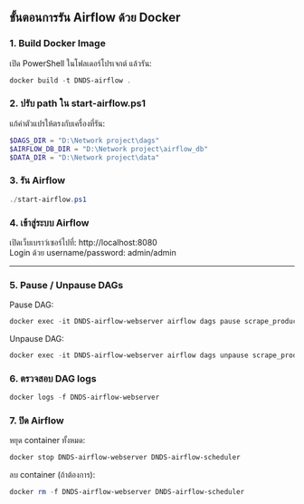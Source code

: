 ## ขั้นตอนการรัน Airflow ด้วย Docker

### 1. Build Docker Image
เปิด PowerShell ในโฟลเดอร์โปรเจกต์ แล้วรัน:
```powershell
docker build -t DNDS-airflow .
```

### 2. ปรับ path ใน start-airflow.ps1
แก้ค่าตัวแปรให้ตรงกับเครื่องที่รัน:
```powershell
$DAGS_DIR = "D:\Network project\dags"
$AIRFLOW_DB_DIR = "D:\Network project\airflow_db"
$DATA_DIR = "D:\Network project\data"
```

### 3. รัน Airflow
```powershell
./start-airflow.ps1
```

### 4. เข้าสู่ระบบ Airflow
เปิดเว็บเบราว์เซอร์ไปที่: http://localhost:8080  
Login ด้วย username/password: admin/admin

---

### 5. Pause / Unpause DAGs
Pause DAG:
```powershell
docker exec -it DNDS-airflow-webserver airflow dags pause scrape_products_daily
```

Unpause DAG:
```powershell
docker exec -it DNDS-airflow-webserver airflow dags unpause scrape_products_daily
```

### 6. ตรวจสอบ DAG logs
```powershell
docker logs -f DNDS-airflow-webserver
```

### 7. ปิด Airflow
หยุด container ทั้งหมด:
```powershell
docker stop DNDS-airflow-webserver DNDS-airflow-scheduler
```
ลบ container (ถ้าต้องการ):
```powershell
docker rm -f DNDS-airflow-webserver DNDS-airflow-scheduler
```